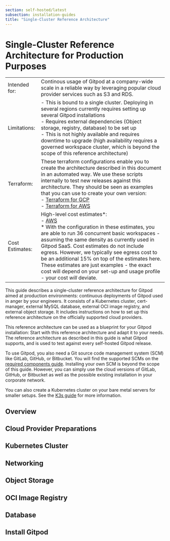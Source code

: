 ```yaml
---
section: self-hosted/latest
subsection: installation-guides
title: "Single-Cluster Reference Architecture"
---
```


<script context="module">
  export const prerender = true;
</script>

<script lang="ts">

  import Overview from "./_chunks/overview.md";
  import Preparations from "./_chunks/preparations.md";
  import Cluster from "./_chunks/cluster.md";
  import Networking from "./_chunks/networking.md";
  import Registry from "./_chunks/registry.md";
  import Database from "./_chunks/database.md";
  import Storage from "./_chunks/storage.md";
  import Install from "./_chunks/install.md";
</script>

# Single-Cluster Reference Architecture for Production Purposes

|                 |                                                                                                                                                                                                                                                                                                                                                                                                                                                                                                                                                               |
| --------------- | ------------------------------------------------------------------------------------------------------------------------------------------------------------------------------------------------------------------------------------------------------------------------------------------------------------------------------------------------------------------------------------------------------------------------------------------------------------------------------------------------------------------------------------------------------------- |
| Intended for:   | Continous usage of Gitpod at a company-wide scale in a reliable way by leveraging popular cloud provider services such as S3 and RDS.                                                                                                                                                                                                                                                                                                                                                                                                                         |
| Limitations:    | - This is bound to a single cluster. Deploying in several regions currently requires setting up several Gitpod installations <br /> - Requires external dependencies (Object storage, registry, database) to be set up <br /> - This is not highly available and requires downtime to upgrade (high availability requires a governed workspace cluster, which is beyond the scope of this reference architecture)                                                                                                                                             |
| Terraform:      | These terraform configurations enable you to create the architecture described in this document in an automated way. We use these scripts internally to test new releases against this architecture. They should be seen as examples that you can use to create your own version: <br /> - [Terraform for GCP](https://github.com/gitpod-io/gitpod/tree/main/install/infra/single-cluster/gcp) <br /> - [Terraform for AWS](https://github.com/gitpod-io/gitpod/tree/main/install/infra/single-cluster/aws)                                                   |
| Cost Estimates: | High-level cost estimates\*: <br /> - [AWS](https://calculator.aws/#/estimate?id=de4a90f9d1bd454e35ff0e1efa1ab6a0df79e0b5) <br/> \* With the configuration in these estimates, you are able to run 36 concurrent basic workspaces - assuming the same density as currently used in Gitpod SaaS. Cost estimates do not include egress. However, we typically see egress cost to be an additional 15% on top of the estimates here. These estimates are just examples - the exact cost will depend on your set-up and usage profile - your cost _will_ deviate. |

This guide describes a single-cluster reference architecture for Gitpod aimed at production environments: continuous deployments of Gitpod used in anger by your engineers. It consists of a Kubernetes cluster, cert-manager, external MySQL database, external OCI image registry, and external object storage. It includes instructions on how to set up this reference architecture on the officially supported cloud providers.

This reference architecture can be used as a blueprint for your Gitpod installation: Start with this reference architecture and adapt it to your needs. The reference architecture as described in this guide is what Gitpod supports, and is used to test against every self-hosted Gitpod release.

To use Gitpod, you also need a Git source code management system (SCM) like GitLab, GitHub, or Bitbucket. You will find the supported SCMs on the [required components guide](../required-components). Installing your own SCM is beyond the scope of this guide. However, you can simply use the cloud versions of GitLab, GitHub, or Bitbucket as well as the possible existing installation in your corporate network.

You can also create a Kubernetes cluster on your bare metal servers for smaller setups. See the [K3s guide](../cluster-set-up/on-k3s) for more information.

## Overview

<Overview />

## Cloud Provider Preparations

<Preparations />

## Kubernetes Cluster

<Cluster />

## Networking

<Networking />

## Object Storage

<Storage />

## OCI Image Registry

<Registry />

## Database

<Database />

## Install Gitpod

<Install />
